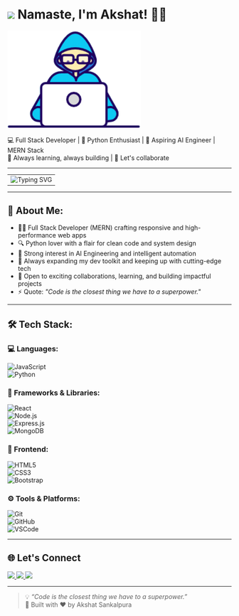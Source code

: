 # <img src="https://github.com/TheDudeThatCode/TheDudeThatCode/blob/master/Assets/Hi.gif" width="35" /> Namaste, I'm Akshat! 👨‍💻

<img src="assets/Developer.gif" width="300" alt="Developer GIF"/>

💻 Full Stack Developer | 🐍 Python Enthusiast | 🤖 Aspiring AI Engineer | MERN Stack  
🔗 Always learning, always building | 💬 Let's collaborate

---

<table>
  <tr>
    <td>
      <img src="https://readme-typing-svg.demolab.com?font=Fira+Code&pause=1000&color=0AFFEF&center=true&vCenter=true&width=450&lines=EVER+POSITIVE+NEVER+NEGATIVE" alt="Typing SVG" />
    </td>
  </tr>
</table>

---

## 🧠 About Me:

- 🧑‍💻 Full Stack Developer (MERN) crafting responsive and high-performance web apps  
- 🔍 Python lover with a flair for clean code and system design  
- 🤖 Strong interest in AI Engineering and intelligent automation  
- 🌱 Always expanding my dev toolkit and keeping up with cutting-edge tech  
- 🤝 Open to exciting collaborations, learning, and building impactful projects  
- ⚡ Quote: *"Code is the closest thing we have to a superpower."*

---

## 🛠️ Tech Stack:

### 💻 Languages:
![JavaScript](https://img.shields.io/badge/-JavaScript-F7DF1E?style=for-the-badge&logo=javascript&logoColor=000)  
![Python](https://img.shields.io/badge/-Python-3776AB?style=for-the-badge&logo=python&logoColor=white)

### 🧩 Frameworks & Libraries:
![React](https://img.shields.io/badge/-React-61DAFB?style=for-the-badge&logo=react&logoColor=black)  
![Node.js](https://img.shields.io/badge/-Node.js-339933?style=for-the-badge&logo=nodedotjs&logoColor=white)  
![Express.js](https://img.shields.io/badge/-Express.js-000000?style=for-the-badge&logo=express&logoColor=white)  
![MongoDB](https://img.shields.io/badge/-MongoDB-47A248?style=for-the-badge&logo=mongodb&logoColor=white)

### 🎨 Frontend:
![HTML5](https://img.shields.io/badge/-HTML5-E34F26?style=for-the-badge&logo=html5&logoColor=white)  
![CSS3](https://img.shields.io/badge/-CSS3-1572B6?style=for-the-badge&logo=css3)  
![Bootstrap](https://img.shields.io/badge/-Bootstrap-7952B3?style=for-the-badge&logo=bootstrap&logoColor=white)

### ⚙️ Tools & Platforms:
![Git](https://img.shields.io/badge/-Git-F05032?style=for-the-badge&logo=git&logoColor=white)  
![GitHub](https://img.shields.io/badge/-GitHub-181717?style=for-the-badge&logo=github)  
![VSCode](https://img.shields.io/badge/-VSCode-007ACC?style=for-the-badge&logo=visual-studio-code&logoColor=white)

---

## 🌐 Let's Connect

<a href="mailto:akshatsankalpura033@gmail.com" target="_blank">
  <img src="https://img.shields.io/badge/Gmail-D14836?style=for-the-badge&logo=gmail&logoColor=white" />
</a>
<a href="https://www.linkedin.com/in/akshat-sankalpura-82743023a" target="_blank">
  <img src="https://img.shields.io/badge/LinkedIn-0A66C2?style=for-the-badge&logo=linkedin&logoColor=white" />
</a>
<a href="https://github.com/akshatsankalpura" target="_blank">
  <img src="https://img.shields.io/badge/GitHub-181717?style=for-the-badge&logo=github&logoColor=white" />
</a>

---

> 💡 _“Code is the closest thing we have to a superpower.”_  
> 📍 Built with ❤️ by Akshat Sankalpura
